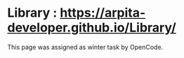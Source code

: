 
# Library : https://arpita-developer.github.io/Library/
<p>
  This page was assigned as winter task by OpenCode.
</p>
